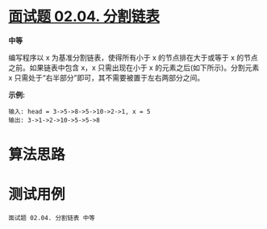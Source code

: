 # [面试题 02.04. 分割链表][cnTitle]

**中等**

编写程序以 x 为基准分割链表，使得所有小于 x 的节点排在大于或等于 x 的节点之前。如果链表中包含 x，x 只需出现在小于 x 的元素之后(如下所示)。分割元素 x 只需处于“右半部分”即可，其不需要被置于左右两部分之间。

**示例:** 

```
输入: head = 3->5->8->5->10->2->1, x = 5
输出: 3->1->2->10->5->5->8

```




# 算法思路

# 测试用例
```
面试题 02.04. 分割链表 中等
```

[cnTitle]: https://leetcode-cn.com/problems/partition-list-lcci/
